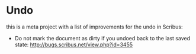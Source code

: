 # Undo

this is a meta project with a list of improvements for the undo in Scribus:

- Do not mark the document as dirty if you undoed back to the last saved state: <http://bugs.scribus.net/view.php?id=3455>
